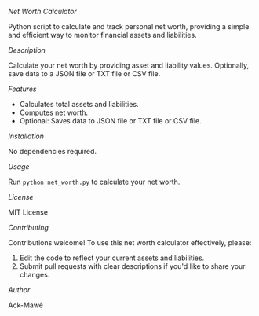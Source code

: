 *Net Worth Calculator*

Python script to calculate and track personal net worth, providing a simple and efficient way to monitor financial assets and liabilities.


*Description*

Calculate your net worth by providing asset and liability values. Optionally, save data to a JSON file or TXT file or CSV file.


*Features*

- Calculates total assets and liabilities.
- Computes net worth.
- Optional: Saves data to JSON file or TXT file or CSV file.


*Installation*

No dependencies required.


*Usage*

Run `python net_worth.py` to calculate your net worth.


*License*

MIT License


*Contributing*

Contributions welcome! To use this net worth calculator effectively, please:


1. Edit the code to reflect your current assets and liabilities.
2. Submit pull requests with clear descriptions if you'd like to share your changes.


*Author*

Ack-Mawé 
